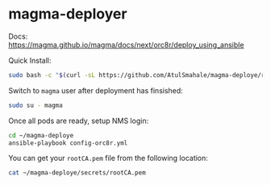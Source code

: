 # magma-deployer

Docs: https://magma.github.io/magma/docs/next/orc8r/deploy_using_ansible

Quick Install:
```bash
sudo bash -c "$(curl -sL https://github.com/AtulSmahale/magma-deploye/raw/main/deploy-orc8r.sh)"
```

Switch to `magma` user after deployment has finsished:
```bash
sudo su - magma
```

Once all pods are ready, setup NMS login:
```bash
cd ~/magma-deploye
ansible-playbook config-orc8r.yml
```

You can get your `rootCA.pem` file from the following location:
```bash
cat ~/magma-deploye/secrets/rootCA.pem
```
